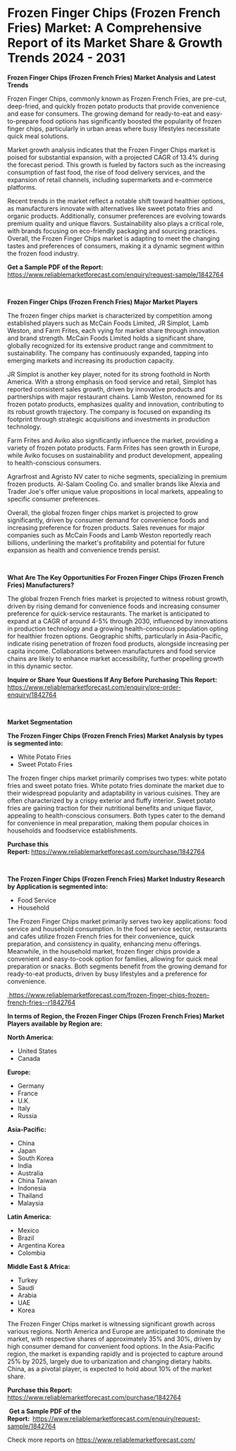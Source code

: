 <p><h1>Frozen Finger Chips (Frozen French Fries) Market: A Comprehensive Report of its Market Share & Growth Trends 2024 - 2031</h1></p><p><strong>Frozen Finger Chips (Frozen French Fries) Market Analysis and Latest Trends</strong></p>
<p><p>Frozen Finger Chips, commonly known as Frozen French Fries, are pre-cut, deep-fried, and quickly frozen potato products that provide convenience and ease for consumers. The growing demand for ready-to-eat and easy-to-prepare food options has significantly boosted the popularity of frozen finger chips, particularly in urban areas where busy lifestyles necessitate quick meal solutions.</p><p>Market growth analysis indicates that the Frozen Finger Chips market is poised for substantial expansion, with a projected CAGR of 13.4% during the forecast period. This growth is fueled by factors such as the increasing consumption of fast food, the rise of food delivery services, and the expansion of retail channels, including supermarkets and e-commerce platforms.</p><p>Recent trends in the market reflect a notable shift toward healthier options, as manufacturers innovate with alternatives like sweet potato fries and organic products. Additionally, consumer preferences are evolving towards premium quality and unique flavors. Sustainability also plays a critical role, with brands focusing on eco-friendly packaging and sourcing practices. Overall, the Frozen Finger Chips market is adapting to meet the changing tastes and preferences of consumers, making it a dynamic segment within the frozen food industry.</p></p>
<p><strong>Get a Sample PDF of the Report:&nbsp;</strong> <a href="https://www.reliablemarketforecast.com/enquiry/request-sample/1842764?utm_campaign=1842&utm_medium=2&utm_source=Github&utm_content=ia&utm_term=01012025&utm_id=frozen-finger-chips-frozen-french-fries">https://www.reliablemarketforecast.com/enquiry/request-sample/1842764</a></p>
<p>&nbsp;</p>
<p><strong>Frozen Finger Chips (Frozen French Fries) Major Market Players</strong></p>
<p><p>The frozen finger chips market is characterized by competition among established players such as McCain Foods Limited, JR Simplot, Lamb Weston, and Farm Frites, each vying for market share through innovation and brand strength. McCain Foods Limited holds a significant share, globally recognized for its extensive product range and commitment to sustainability. The company has continuously expanded, tapping into emerging markets and increasing its production capacity.</p><p>JR Simplot is another key player, noted for its strong foothold in North America. With a strong emphasis on food service and retail, Simplot has reported consistent sales growth, driven by innovative products and partnerships with major restaurant chains. Lamb Weston, renowned for its frozen potato products, emphasizes quality and innovation, contributing to its robust growth trajectory. The company is focused on expanding its footprint through strategic acquisitions and investments in production technology.</p><p>Farm Frites and Aviko also significantly influence the market, providing a variety of frozen potato products. Farm Frites has seen growth in Europe, while Aviko focuses on sustainability and product development, appealing to health-conscious consumers.</p><p>Agrarfrost and Agristo NV cater to niche segments, specializing in premium frozen products. Al-Salam Cooling Co. and smaller brands like Alexia and Trader Joe's offer unique value propositions in local markets, appealing to specific consumer preferences.</p><p>Overall, the global frozen finger chips market is projected to grow significantly, driven by consumer demand for convenience foods and increasing preference for frozen products. Sales revenues for major companies such as McCain Foods and Lamb Weston reportedly reach billions, underlining the market's profitability and potential for future expansion as health and convenience trends persist.</p></p>
<p>&nbsp;</p>
<p><strong>What Are The Key Opportunities For Frozen Finger Chips (Frozen French Fries) Manufacturers?</strong></p>
<p><p>The global frozen French fries market is projected to witness robust growth, driven by rising demand for convenience foods and increasing consumer preference for quick-service restaurants. The market is anticipated to expand at a CAGR of around 4-5% through 2030, influenced by innovations in production technology and a growing health-conscious population opting for healthier frozen options. Geographic shifts, particularly in Asia-Pacific, indicate rising penetration of frozen food products, alongside increasing per capita income. Collaborations between manufacturers and food service chains are likely to enhance market accessibility, further propelling growth in this dynamic sector.</p></p>
<p><strong>Inquire or Share Your Questions If Any Before Purchasing This Report:</strong> <a href="https://www.reliablemarketforecast.com/enquiry/pre-order-enquiry/1842764?utm_campaign=1842&utm_medium=2&utm_source=Github&utm_content=ia&utm_term=01012025&utm_id=frozen-finger-chips-frozen-french-fries">https://www.reliablemarketforecast.com/enquiry/pre-order-enquiry/1842764</a></p>
<p>&nbsp;</p>
<p><strong>Market Segmentation</strong></p>
<p><strong>The Frozen Finger Chips (Frozen French Fries) Market Analysis by types is segmented into:</strong></p>
<p><ul><li>White Potato Fries</li><li>Sweet Potato Fries</li></ul></p>
<p><p>The frozen finger chips market primarily comprises two types: white potato fries and sweet potato fries. White potato fries dominate the market due to their widespread popularity and adaptability in various cuisines. They are often characterized by a crispy exterior and fluffy interior. Sweet potato fries are gaining traction for their nutritional benefits and unique flavor, appealing to health-conscious consumers. Both types cater to the demand for convenience in meal preparation, making them popular choices in households and foodservice establishments.</p></p>
<p><strong>Purchase this Report:&nbsp;</strong><a href="https://www.reliablemarketforecast.com/purchase/1842764?utm_campaign=1842&utm_medium=2&utm_source=Github&utm_content=ia&utm_term=01012025&utm_id=frozen-finger-chips-frozen-french-fries">https://www.reliablemarketforecast.com/purchase/1842764</a></p>
<p>&nbsp;</p>
<p><strong>The Frozen Finger Chips (Frozen French Fries) Market Industry Research by Application is segmented into:</strong></p>
<p><ul><li>Food Service</li><li>Household</li></ul></p>
<p><p>The Frozen Finger Chips market primarily serves two key applications: food service and household consumption. In the food service sector, restaurants and cafes utilize frozen French fries for their convenience, quick preparation, and consistency in quality, enhancing menu offerings. Meanwhile, in the household market, frozen finger chips provide a convenient and easy-to-cook option for families, allowing for quick meal preparation or snacks. Both segments benefit from the growing demand for ready-to-eat products, driven by busy lifestyles and a preference for convenience.</p></p>
<p><a href="https://www.reliablemarketforecast.com/frozen-finger-chips-frozen-french-fries--r1842764?utm_campaign=1842&utm_medium=2&utm_source=Github&utm_content=ia&utm_term=01012025&utm_id=frozen-finger-chips-frozen-french-fries">&nbsp;https://www.reliablemarketforecast.com/frozen-finger-chips-frozen-french-fries--r1842764</a></p>
<p><strong>In terms of Region, the Frozen Finger Chips (Frozen French Fries) Market Players available by Region are:</strong></p>
<p>
    <p> <strong> North America: </strong>
        <ul>
            <li>United States</li>
            <li>Canada</li>
        </ul>
        </p> 
    <p> <strong> Europe: </strong>
        <ul>
            <li>Germany</li>
            <li>France</li>
            <li>U.K.</li>
            <li>Italy</li>
            <li>Russia</li>
        </ul>
        </p> 
    <p> <strong> Asia-Pacific: </strong>
        <ul>
            <li>China</li>
            <li>Japan</li>
            <li>South Korea</li>
            <li>India</li>
            <li>Australia</li>
            <li>China Taiwan</li>
            <li>Indonesia</li>
            <li>Thailand</li>
            <li>Malaysia</li>
        </ul>
        </p> 
    <p> <strong> Latin America: </strong>
        <ul>
            <li>Mexico</li>
            <li>Brazil</li>
            <li>Argentina Korea</li>
            <li>Colombia</li>
        </ul>
        </p> 
    <p> <strong> Middle East & Africa: </strong>
        <ul>
            <li>Turkey</li>
            <li>Saudi</li>
            <li>Arabia</li>
            <li>UAE</li>
            <li>Korea</li>
        </ul>
    </p>
    </p>
<p><p>The Frozen Finger Chips market is witnessing significant growth across various regions. North America and Europe are anticipated to dominate the market, with respective shares of approximately 35% and 30%, driven by high consumer demand for convenient food options. In the Asia-Pacific region, the market is expanding rapidly and is projected to capture around 25% by 2025, largely due to urbanization and changing dietary habits. China, as a pivotal player, is expected to hold about 10% of the market share.</p></p>
<p><strong>Purchase this Report: </strong><a href="https://www.reliablemarketforecast.com/purchase/1842764?utm_campaign=1842&utm_medium=2&utm_source=Github&utm_content=ia&utm_term=01012025&utm_id=frozen-finger-chips-frozen-french-fries">https://www.reliablemarketforecast.com/purchase/1842764</a></p>
<p>&nbsp;<strong>Get a Sample PDF of the Report:&nbsp;&nbsp;</strong><a href="https://www.reliablemarketforecast.com/enquiry/request-sample/1842764?utm_campaign=1842&utm_medium=2&utm_source=Github&utm_content=ia&utm_term=01012025&utm_id=frozen-finger-chips-frozen-french-fries">https://www.reliablemarketforecast.com/enquiry/request-sample/1842764</a></p>
<p><strong></strong></p>
<p>Check more reports on <a href="https://www.reliablemarketforecast.com/?utm_campaign=1842&utm_medium=2&utm_source=Github&utm_content=ia&utm_term=01012025&utm_id=frozen-finger-chips-frozen-french-fries">https://www.reliablemarketforecast.com/</a></p>